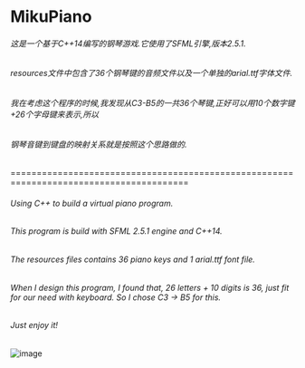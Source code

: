 # MikuPiano

###### 这是一个基于C++14编写的钢琴游戏.它使用了SFML引擎,版本2.5.1.
###### resources文件中包含了36个钢琴键的音频文件以及一个单独的arial.ttf字体文件.
###### 我在考虑这个程序的时候,我发现从C3-B5的一共36个琴键,正好可以用10个数字键+26个字母键来表示,所以
###### 钢琴音键到键盘的映射关系就是按照这个思路做的.
========================================================================================
###### Using C++ to build a virtual piano program.
###### This program is build with SFML 2.5.1 engine and C++14. 
###### The resources files contains 36 piano keys and 1 arial.ttf font file.
###### When I design this program, I found that, 26 letters + 10 digits is 36, just fit for our need with keyboard. So I chose C3 -> B5 for this.
###### Just enjoy it!


![image](https://github.com/yuanluo2/MikuPiano/assets/49439486/fb50057f-d293-4be6-9cf6-d0128e1bdd15)


